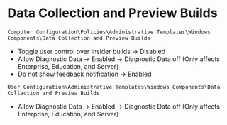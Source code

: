 # Data Collection and Preview Builds

`Computer Configuration\Policies\Administrative Templates\Windows Components\Data Collection and Preview Builds`

- Toggle user control over Insider builds -> Disabled
- Allow Diagnostic Data -> Enabled -> Diagnostic Data off (Only affects Enterprise, Education, and Server)
- Do not show feedback notification -> Enabled

`User Configuration\Administrative Templates\Windows Components\Data Collection and Preview Builds`
- Allow Diagnostic Data -> Enabled -> Diagnostic Data off (Only affects Enterprise, Education, and Server)